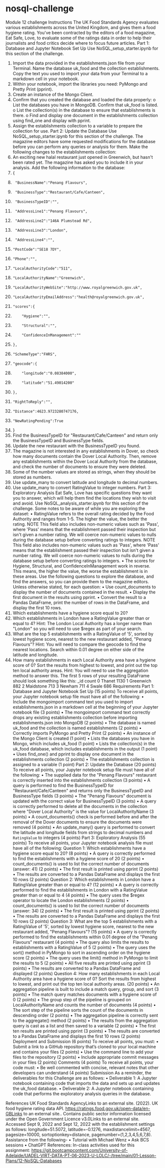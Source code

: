 # nosql-challenge
Module 12 challenge
Instructions
The UK Food Standards Agency evaluates various establishments across the United Kingdom, and gives them a food hygiene rating. You've been contracted by the editors of a food magazine, Eat Safe, Love, to evaluate some of the ratings data in order to help their journalists and food critics decide where to focus future articles.
Part 1: Database and Jupyter Notebook Set Up
Use NoSQL_setup_starter.ipynb for this section of the challenge.
1.	Import the data provided in the establishments.json file from your Terminal. Name the database uk_food and the collection establishments. Copy the text you used to import your data from your Terminal to a markdown cell in your notebook.
2.	Within your notebook, import the libraries you need: PyMongo and Pretty Print (pprint).
3.	Create an instance of the Mongo Client.
4.	Confirm that you created the database and loaded the data properly:
o	List the databases you have in MongoDB. Confirm that uk_food is listed.
o	List the collection(s) in the database to ensure that establishments is there.
o	Find and display one document in the establishments collection using find_one and display with pprint.
5.	Assign the establishments collection to a variable to prepare the collection for use.
Part 2: Update the Database
Use NoSQL_setup_starter.ipynb for this section of the challenge.
The magazine editors have some requested modifications for the database before you can perform any queries or analysis for them. Make the following changes to the establishments collection:
1.	An exciting new halal restaurant just opened in Greenwich, but hasn't been rated yet. The magazine has asked you to include it in your analysis. Add the following information to the database:
2.	{
3.	    "BusinessName":"Penang Flavours",
4.	    "BusinessType":"Restaurant/Cafe/Canteen",
5.	    "BusinessTypeID":"",
6.	    "AddressLine1":"Penang Flavours",
7.	    "AddressLine2":"146A Plumstead Rd",
8.	    "AddressLine3":"London",
9.	    "AddressLine4":"",
10.	    "PostCode":"SE18 7DY",
11.	    "Phone":"",
12.	    "LocalAuthorityCode":"511",
13.	    "LocalAuthorityName":"Greenwich",
14.	    "LocalAuthorityWebSite":"http://www.royalgreenwich.gov.uk",
15.	    "LocalAuthorityEmailAddress":"health@royalgreenwich.gov.uk",
16.	    "scores":{
17.	        "Hygiene":"",
18.	        "Structural":"",
19.	        "ConfidenceInManagement":""
20.	    },
21.	    "SchemeType":"FHRS",
22.	    "geocode":{
23.	        "longitude":"0.08384000",
24.	        "latitude":"51.49014200"
25.	    },
26.	    "RightToReply":"",
27.	    "Distance":4623.9723280747176,
28.	    "NewRatingPending":True
29.	}
30.	Find the BusinessTypeID for "Restaurant/Cafe/Canteen" and return only the BusinessTypeID and BusinessType fields.
31.	Update the new restaurant with the BusinessTypeID you found.
32.	The magazine is not interested in any establishments in Dover, so check how many documents contain the Dover Local Authority. Then, remove any establishments within the Dover Local Authority from the database, and check the number of documents to ensure they were deleted.
33.	Some of the number values are stored as strings, when they should be stored as numbers.
1.	Use update_many to convert latitude and longitude to decimal numbers.
2.	Use update_many to convert RatingValue to integer numbers.
Part 3: Exploratory Analysis
Eat Safe, Love has specific questions they want you to answer, which will help them find the locations they wish to visit and avoid.
Use NoSQL_analysis_starter.ipynb for this section of the challenge.
Some notes to be aware of while you are exploring the dataset:
•	RatingValue refers to the overall rating decided by the Food Authority and ranges from 1-5. The higher the value, the better the rating.
NOTE
This field also includes non-numeric values such as 'Pass', where 'Pass' means that the establishment passed their inspection but isn't given a number rating. We will coerce non-numeric values to nulls during the database setup before converting ratings to integers.
NOTE
This field also includes non-numeric values such as 'Pass', where 'Pass' means that the establishment passed their inspection but isn't given a number rating. We will coerce non-numeric values to nulls during the database setup before converting ratings to integers.
•  The scores for Hygiene, Structural, and ConfidenceInManagement work in reverse. This means, the higher the value, the worse the establishment is in these areas.
Use the following questions to explore the database, and find the answers, so you can provide them to the magazine editors.
Unless otherwise stated, for each question:
•	Use count_documents to display the number of documents contained in the result.
•	Display the first document in the results using pprint.
•	Convert the result to a Pandas DataFrame, print the number of rows in the DataFrame, and display the first 10 rows.
1.	Which establishments have a hygiene score equal to 20?
2.	Which establishments in London have a RatingValue greater than or equal to 4?
Hint: The London Local Authority has a longer name than "London" so you will need to use $regex as part of your search.
3.	What are the top 5 establishments with a RatingValue of '5', sorted by lowest hygiene score, nearest to the new restaurant added, "Penang Flavours"?
Hint: You will need to compare the geocode to find the nearest locations. Search within 0.01 degree on either side of the latitude and longitude.
4.	How many establishments in each Local Authority area have a hygiene score of 0? Sort the results from highest to lowest, and print out the top ten local authority areas.
Hint: You will need to use the aggregation method to answer this.
The first 5 rows of your resulting DataFrame should look something like this:
	_id	count
0	Thanet	1130
1	Greenwich	882
2	Maidstone	713
3	Newham	711
4	Swale	686
Requirements
Part 1: Database and Jupyter Notebook Set Up (15 points)
To receive all points, your Jupyter notebook setup file must have all of the following:
•	Include the mongoimport command text you used to import establishments.json in a markdown cell at the beginning of your Jupyter notebook file (3 points)
•	The mongoimport command text correctly drops any existing establishments collection before importing establishments.json into MongoDB (2 points)
•	The database is named uk_food and the collection is named establishments (2 points)
•	Correctly imports PyMongo and Pretty Print (2 points)
•	An instance of the Mongo Client is created (1 point)
•	Lists the databases you have in Mongo, which includes uk_food (1 point)
•	Lists the collection(s) in the uk_food database, which includes establishments in the output (1 point)
•	Uses find_one() and pprint to display one document in the establishments collection (2 points)
•	The establishments collection is assigned to a variable (1 point)
Part 2: Update the Database (20 points)
To receive all points, your Jupyter notebook setup file must have all of the following:
•	The supplied data for the "Penang Flavours" restaurant is correctly inserted into the establishments collection (3 points)
•	A query is performed to find the BusinessTypeID for "Restaurant/Cafe/Canteen" and returns only the BusinessTypeID and BusinessType fields (3 points)
•	The "Penang Flavours" document is updated with the correct value for BusinessTypeID (3 points)
•	A query is correctly performed to delete all the documents in the collection where "Dover Local Authority" is the value for LocalAuthorityName (3 points)
•	A count_documents() check is performed before and after the removal of the Dover documents to ensure the documents were removed (4 points)
•	An update_many() query is performed to convert the latitude and longitude fields from strings to decimal numbers and `RatingValue` to integers (4 points)
Part 3: Exploratory Analysis (55 points)
To receive all points, your Jupyter notebook analysis file must have all of the following:
Question 1: Which establishments have a hygiene score equal to 20? (8 points)
•	A query is correctly performed to find the establishments with a hygiene score of 20 (2 points)
•	count_documents() is used to list the correct number of documents (answer: 41) (2 points)
•	The first result is printed using pprint (2 points)
•	The results are converted to a Pandas DataFrame and displays the first 10 rows (2 points)
Question 2: Which establishments in London have a RatingValue greater than or equal to 4? (12 points)
•	A query is correctly performed to find the establishments in London with a RatingValue greater than or equal to 4 (4 points)
•	The query uses the $regex operator to locate the London establishments (2 points)
•	count_documents() is used to list the correct number of documents (answer: 34) (2 points)
•	The first result is printed using pprint (2 points)
•	The results are converted to a Pandas DataFrame and displays the first 10 rows (2 points)
Question 3: What are the top 5 establishments with a RatingValue of '5', sorted by lowest hygiene score, nearest to the new restaurant added, "Penang Flavours"? (15 points)
•	A query is correctly performed to find the establishments within 0.01 degree of the "Penang Flavours" restaurant (4 points)
•	The query also limits the results to establishments with a RatingValue of 5 (2 points)
•	The query uses the sort() method in PyMongo to sort in ascending order on the hygiene score (2 points)
•	The query uses the limit() method in PyMongo to limit the results to 5 (2 points)
•	All five results are printed using pprint (3 points)
•	The results are converted to a Pandas DataFrame and displayed (2 points)
Question 4: How many establishments in each Local Authority area have a hygiene score of 0? Sort the results from highest to lowest, and print out the top ten local authority areas. (20 points)
•	An aggregation pipeline is built to include a match query, group, and sort (3 points)
•	The match query matches documents with a hygiene score of 0 (2 points)
•	The group step of the pipeline is grouped on LocalAuthorityName and counts the number of documents (4 points)
•	The sort step of the pipeline sorts the count of the documents in descending order (2 points)
•	The aggregation pipeline is correctly sent to the aggregate() method (2 points)
•	The results from the aggregation query is cast as a list and then saved to a variable (2 points)
•	The first ten results are printed using pprint (3 points)
•	The results are converted to a Pandas DataFrame and displays the first 10 rows (2 points)
Deployment and Submission (6 points)
To receive all points, you must:
•	Submit a link to a GitHub repository that’s cloned to your local machine and contains your files (2 points)
•	Use the command line to add your files to the repository (2 points)
•	Include appropriate commit messages in your files (2 points)
Comments (4 points)
To receive all points, your code must:
•	Be well commented with concise, relevant notes that other developers can understand (4 points)
Submission
As a reminder, the deliverables for this Challenge are as follows:
•	Deliverable 1: A Jupyter notebook containing code that imports the data and sets up and updates the uk_food database.
•	Deliverable 2: A Jupyter notebook containing code that performs the exploratory analysis queries in the database.

References
UK Food Standards AgencyLinks to an external site. (2022). UK food hygiene rating data API. https://ratings.food.gov.uk/open-data/en-GBLinks to an external site.. Contains public sector information licensed under the Open Government Licence v3.0Links to an external site.
Accessed Sept 9, 2022 and Sept 12, 2022 with the establishment settings as follows: longitude=51.5072, latitude=-0.1276, maxdistancelimit=4567, pagesize=10000, sortoptionkey=distance, pagenumber=(1,2,3,4,5,6,7,8).
Assistance from the following- • Tutorial with Michael Wenz • Ask BCS sessions • ChatGPT References:
In-class activities used for this assignment: https://git.bootcampcontent.com/University-of-Adelaide/UADEL-VIRT-DATA-PT-06-2023-U-LOLC/-/tree/main/01-Lesson-Plans/12-NoSQL-Databases
